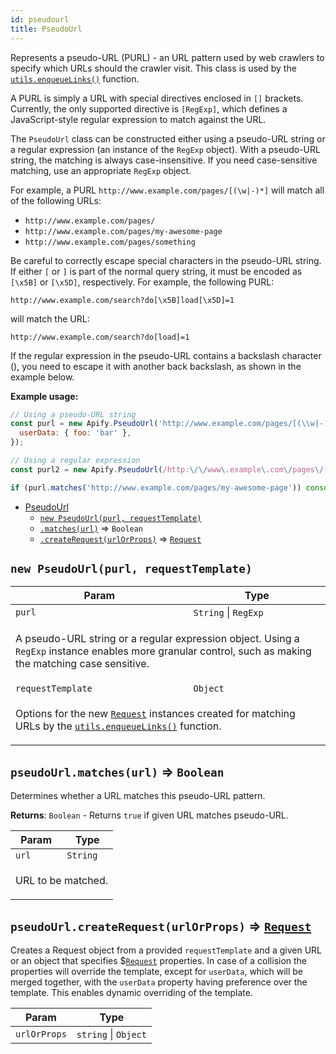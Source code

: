 ```yaml
---
id: pseudourl
title: PseudoUrl
---
```

<a name="PseudoUrl"></a>

Represents a pseudo-URL (PURL) - an URL pattern used by web crawlers
to specify which URLs should the crawler visit.
This class is used by the [`utils.enqueueLinks()`](utils#utils.enqueueLinks) function.

A PURL is simply a URL with special directives enclosed in `[]` brackets.
Currently, the only supported directive is `[RegExp]`,
which defines a JavaScript-style regular expression to match against the URL.

The `PseudoUrl` class can be constructed either using a pseudo-URL string
or a regular expression (an instance of the `RegExp` object).
With a pseudo-URL string, the matching is always case-insensitive.
If you need case-sensitive matching, use an appropriate `RegExp` object.

For example, a PURL `http://www.example.com/pages/[(\w|-)*]` will match all of the following URLs:

<ul>
    <li><code>http://www.example.com/pages/</code></li>
    <li><code>http://www.example.com/pages/my-awesome-page</code></li>
    <li><code>http://www.example.com/pages/something</code></li>
</ul>

Be careful to correctly escape special characters in the pseudo-URL string.
If either `[` or `]` is part of the normal query string, it must be encoded as `[\x5B]` or `[\x5D]`,
respectively. For example, the following PURL:
```http
http://www.example.com/search?do[\x5B]load[\x5D]=1
```
will match the URL:
```http
http://www.example.com/search?do[load]=1
```

If the regular expression in the pseudo-URL contains a backslash character (\),
you need to escape it with another back backslash, as shown in the example below.

**Example usage:**

```javascript
// Using a pseudo-URL string
const purl = new Apify.PseudoUrl('http://www.example.com/pages/[(\\w|-)+]', {
  userData: { foo: 'bar' },
});

// Using a regular expression
const purl2 = new Apify.PseudoUrl(/http:\/\/www\.example\.com\/pages\/(\w|-)+/);

if (purl.matches('http://www.example.com/pages/my-awesome-page')) console.log('Match!');
```


* [PseudoUrl](pseudourl)
    * [`new PseudoUrl(purl, requestTemplate)`](#new_PseudoUrl_new)
    * [`.matches(url)`](#PseudoUrl+matches) ⇒ `Boolean`
    * [`.createRequest(urlOrProps)`](#PseudoUrl+createRequest) ⇒ [`Request`](request)

<a name="new_PseudoUrl_new"></a>

## `new PseudoUrl(purl, requestTemplate)`
<table>
<thead>
<tr>
<th>Param</th><th>Type</th>
</tr>
</thead>
<tbody>
<tr>
<td><code>purl</code></td><td><code>String</code> | <code>RegExp</code></td>
</tr>
<tr>
<td colspan="3"><p>A pseudo-URL string or a regular expression object.
  Using a <code>RegExp</code> instance enables more granular control,
  such as making the matching case sensitive.</p>
</td></tr><tr>
<td><code>requestTemplate</code></td><td><code>Object</code></td>
</tr>
<tr>
<td colspan="3"><p>Options for the new <a href="request"><code>Request</code></a> instances created for matching URLs
  by the <a href="utils#utils.enqueueLinks"><code>utils.enqueueLinks()</code></a> function.</p>
</td></tr></tbody>
</table>
<a name="PseudoUrl+matches"></a>

## `pseudoUrl.matches(url)` ⇒ `Boolean`
Determines whether a URL matches this pseudo-URL pattern.

**Returns**: `Boolean` - Returns `true` if given URL matches pseudo-URL.  
<table>
<thead>
<tr>
<th>Param</th><th>Type</th>
</tr>
</thead>
<tbody>
<tr>
<td><code>url</code></td><td><code>String</code></td>
</tr>
<tr>
<td colspan="3"><p>URL to be matched.</p>
</td></tr></tbody>
</table>
<a name="PseudoUrl+createRequest"></a>

## `pseudoUrl.createRequest(urlOrProps)` ⇒ [`Request`](request)
Creates a Request object from a provided `requestTemplate` and a given URL
or an object that specifies $[`Request`](request) properties. In case of a collision
the properties will override the template, except for `userData`, which will
be merged together, with the `userData` property having preference over the template.
This enables dynamic overriding of the template.

<table>
<thead>
<tr>
<th>Param</th><th>Type</th>
</tr>
</thead>
<tbody>
<tr>
<td><code>urlOrProps</code></td><td><code>string</code> | <code>Object</code></td>
</tr>
<tr>
</tr></tbody>
</table>
